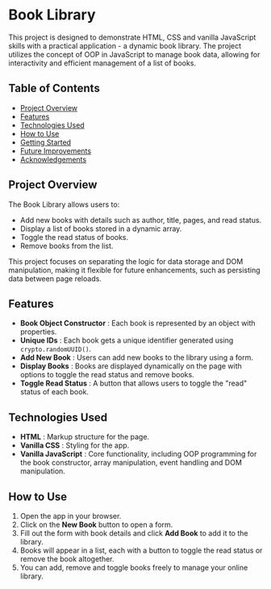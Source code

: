 # Book Library
This project is designed to demonstrate HTML, CSS and vanilla JavaScript skills with a practical application - a dynamic book library. The project utilizes the concept of OOP in JavaScript to manage book data, allowing for interactivity and efficient management of a list of books.


## Table of Contents
- [Project Overview](#project-overview)
- [Features](#features)
- [Technologies Used](#technologies-used)
- [How to Use](#how-to-use)
- [Getting Started](#getting-started)
- [Future Improvements](#future-improvements)
- [Acknowledgements](#acknowledgements)


## Project Overview

The Book Library allows users to:

- Add new books with details such as author, title, pages, and read status.
- Display a list of books stored in a dynamic array.
- Toggle the read status of books.
- Remove books from the list.

This project focuses on separating the logic for data storage and DOM manipulation, making it flexible for future enhancements, such as persisting data between page reloads.


## Features

- **Book Object Constructor** : Each book is represented by an object with properties.
- **Unique IDs** : Each book gets a unique identifier generated using `crypto.randomUUID()`.
- **Add New Book** : Users can add new books to the library using a form.
- **Display Books** : Books are displayed dynamically on the page with options to toggle the read status and remove books.
- **Toggle Read Status** : A button that allows users to toggle the "read" status of each book.


## Technologies Used

- **HTML** : Markup structure for the page.
- **Vanilla CSS** : Styling for the app.
- **Vanilla JavaScript** : Core functionality, including OOP programming for the book constructor, array manipulation, event handling and DOM manipulation.


## How to Use

1. Open the app in your browser.
2. Click on the **New Book** button to open a form.
3. Fill out the form with book details and click **Add Book** to add it to the library.
4. Books will appear in a list, each with a button to toggle the read status or remove the book altogether.
5. You can add, remove and toggle books freely to manage your online library.


